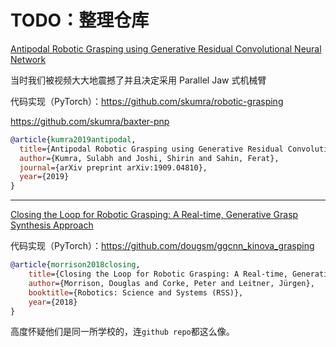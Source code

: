 # TODO：整理仓库

[Antipodal Robotic Grasping using Generative Residual Convolutional Neural Network](https://ieeexplore.ieee.org/abstract/document/9340777)

当时我们被视频大大地震撼了并且决定采用 Parallel Jaw 式机械臂

代码实现（PyTorch）：https://github.com/skumra/robotic-grasping

https://github.com/skumra/baxter-pnp

```bibtex
@article{kumra2019antipodal,
  title={Antipodal Robotic Grasping using Generative Residual Convolutional Neural Network},
  author={Kumra, Sulabh and Joshi, Shirin and Sahin, Ferat},
  journal={arXiv preprint arXiv:1909.04810},
  year={2019}
}
```

---

[Closing the Loop for Robotic Grasping: A Real-time, Generative Grasp Synthesis Approach](https://arxiv.org/abs/1804.05172)

代码实现（PyTorch）：https://github.com/dougsm/ggcnn_kinova_grasping

```bibtex
@article{morrison2018closing,
	title={Closing the Loop for Robotic Grasping: A Real-time, Generative Grasp Synthesis Approach},
	author={Morrison, Douglas and Corke, Peter and Leitner, Jürgen},
	booktitle={Robotics: Science and Systems (RSS)},
	year={2018}
}
```

高度怀疑他们是同一所学校的，连`github repo`都这么像。
